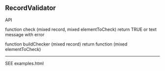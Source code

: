 RecordValidator
--------
API

function check (mixed record, mixed elementToCheck) 
return TRUE or text message with error

function buildChecker (mixed record)
return function (mixed elementToCheck)

--------
SEE examples.html

